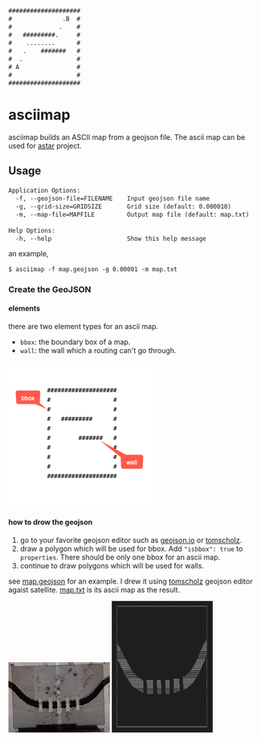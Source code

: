 ```
####################
#              .B  #
#             .    #
#   #########.     #
#    ........      #
#   .    #######   #
#  .               #
# A                #
#                  #
####################
```
# asciimap
asciimap builds an ASCII map from a geojson file. The ascii map can be used for [astar](https://github.com/shanghuiyang/astar) project.

## Usage
```
Application Options:
  -f, --geojson-file=FILENAME    Input geojson file name
  -g, --grid-size=GRIDSIZE       Grid size (default: 0.000010)
  -m, --map-file=MAPFILE         Output map file (default: map.txt)

Help Options:
  -h, --help                     Show this help message
```
an example,
```shell
$ asciimap -f map.geojson -g 0.00001 -m map.txt
```

### Create the GeoJSON
#### elements
there are two element types for an ascii map.
* `bbox`: the boundary box of a map.
* `wall`: the wall which a routing can't go through.

![](img/map.png)

#### how to drow the geojson
1. go to your favorite geojson editor such as [geojson.io](http://geojson.io/#map=2/20.0/0.0) or [tomscholz](https://tomscholz.github.io/geojson-editor).
2. draw a polygon which will be used for bbox. Add `"isbbox": true` to `properties`. There should be only one bbox for an ascii map.
4. continue to draw polygons which will be used for walls.

see [map.geojson](/map.geojson) for an example. I drew it using [tomscholz](https://tomscholz.github.io/geojson-editor) geojson editor agaist satellite. [map.txt](/map.txt) is its ascii map as the result.

<img src="img/draw.png" width=40% height=40% />

<img src="img/asciimap.png" width=40% height=30% />
